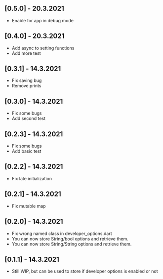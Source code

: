 ## [0.5.0] - 20.3.2021

* Enable for app in debug mode

## [0.4.0] - 20.3.2021

* Add async to setting functions
* Add more test

## [0.3.1] - 14.3.2021

* Fix saving bug
* Remove prints

## [0.3.0] - 14.3.2021

* Fix some bugs
* Add second test

## [0.2.3] - 14.3.2021

* Fix some bugs
* Add basic test


## [0.2.2] - 14.3.2021

* Fix late initialization

## [0.2.1] - 14.3.2021

* Fix mutable map

## [0.2.0] - 14.3.2021

* Fix wrong named class in developer_options.dart
* You can now store String/bool options and retrieve them.
* You can now store String/String options and retrieve them.


## [0.1.1] - 14.3.2021

* Still WIP, but can be used to store if developer options is enabled or not

